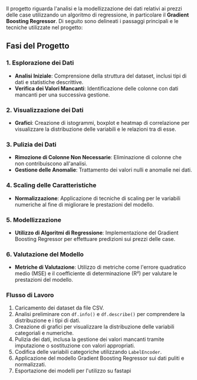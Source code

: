 Il progetto  riguarda l'analisi e la modellizzazione dei dati relativi ai prezzi delle case utilizzando un algoritmo di regressione, in particolare il **Gradient Boosting Regressor**. Di seguito sono delineati i passaggi principali e le tecniche utilizzate nel progetto:

## Fasi del Progetto

### 1. Esplorazione dei Dati
- **Analisi Iniziale**: Comprensione della struttura del dataset, inclusi tipi di dati e statistiche descrittive.
- **Verifica dei Valori Mancanti**: Identificazione delle colonne con dati mancanti per una successiva gestione.

### 2. Visualizzazione dei Dati
- **Grafici**: Creazione di istogrammi, boxplot e heatmap di correlazione per visualizzare la distribuzione delle variabili e le relazioni tra di esse.

### 3. Pulizia dei Dati
- **Rimozione di Colonne Non Necessarie**: Eliminazione di colonne che non contribuiscono all'analisi.
- **Gestione delle Anomalie**: Trattamento dei valori nulli e anomalie nei dati.

### 4. Scaling delle Caratteristiche
- **Normalizzazione**: Applicazione di tecniche di scaling per le variabili numeriche al fine di migliorare le prestazioni del modello.

### 5. Modellizzazione
- **Utilizzo di Algoritmi di Regressione**: Implementazione del Gradient Boosting Regressor per effettuare predizioni sui prezzi delle case.

### 6. Valutazione del Modello
- **Metriche di Valutazione**: Utilizzo di metriche come l'errore quadratico medio (MSE) e il coefficiente di determinazione (R²) per valutare le prestazioni del modello.

### Flusso di Lavoro
1. Caricamento dei dataset da file CSV.
2. Analisi preliminare con `df.info()` e `df.describe()` per comprendere la distribuzione e i tipi di dati.
3. Creazione di grafici per visualizzare la distribuzione delle variabili categoriali e numeriche.
4. Pulizia dei dati, inclusa la gestione dei valori mancanti tramite imputazione o sostituzione con valori appropriati.
5. Codifica delle variabili categoriche utilizzando `LabelEncoder`.
6. Applicazione del modello Gradient Boosting Regressor sui dati puliti e normalizzati.
7. Esportazione dei modelli per l'utilizzo su fastapi 
